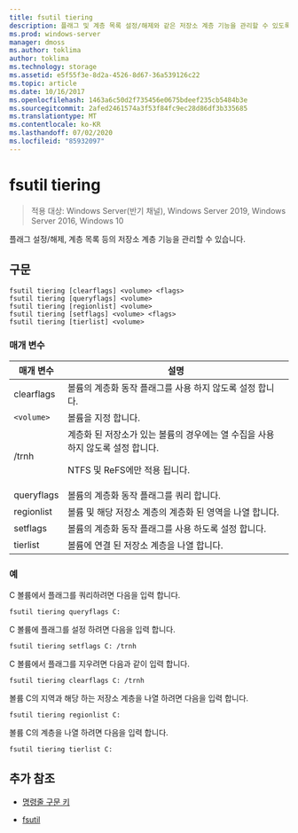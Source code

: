 ```yaml
---
title: fsutil tiering
description: 플래그 및 계층 목록 설정/해제와 같은 저장소 계층 기능을 관리할 수 있도록 하는 fsutil 계층화 명령에 대 한 참조 문서입니다.
ms.prod: windows-server
manager: dmoss
ms.author: toklima
author: toklima
ms.technology: storage
ms.assetid: e5f55f3e-8d2a-4526-8d67-36a539126c22
ms.topic: article
ms.date: 10/16/2017
ms.openlocfilehash: 1463a6c50d2f735456e0675bdeef235cb5484b3e
ms.sourcegitcommit: 2afed2461574a3f53f84fc9ec28d86df3b335685
ms.translationtype: MT
ms.contentlocale: ko-KR
ms.lasthandoff: 07/02/2020
ms.locfileid: "85932097"
---
```

# <a name="fsutil-tiering"></a>fsutil tiering

> 적용 대상: Windows Server(반기 채널), Windows Server 2019, Windows Server 2016, Windows 10

플래그 설정/해제, 계층 목록 등의 저장소 계층 기능을 관리할 수 있습니다.

## <a name="syntax"></a>구문

```
fsutil tiering [clearflags] <volume> <flags>
fsutil tiering [queryflags] <volume>
fsutil tiering [regionlist] <volume>
fsutil tiering [setflags] <volume> <flags>
fsutil tiering [tierlist] <volume>
```

### <a name="parameters"></a>매개 변수

| 매개 변수 | 설명 |
| --------- | ----------- |
| clearflags | 볼륨의 계층화 동작 플래그를 사용 하지 않도록 설정 합니다. |
| `<volume>` | 볼륨을 지정 합니다. |
| /trnh | 계층화 된 저장소가 있는 볼륨의 경우에는 열 수집을 사용 하지 않도록 설정 합니다.<p>NTFS 및 ReFS에만 적용 됩니다. |
| queryflags | 볼륨의 계층화 동작 플래그를 쿼리 합니다. |
| regionlist | 볼륨 및 해당 저장소 계층의 계층화 된 영역을 나열 합니다. |
| setflags | 볼륨의 계층화 동작 플래그를 사용 하도록 설정 합니다. |
| tierlist | 볼륨에 연결 된 저장소 계층을 나열 합니다. |

### <a name="examples"></a>예

C 볼륨에서 플래그를 쿼리하려면 다음을 입력 합니다.

```
fsutil tiering queryflags C:
```

C 볼륨에 플래그를 설정 하려면 다음을 입력 합니다.

```
fsutil tiering setflags C: /trnh
```

C 볼륨에서 플래그를 지우려면 다음과 같이 입력 합니다.

```
fsutil tiering clearflags C: /trnh
```

볼륨 C의 지역과 해당 하는 저장소 계층을 나열 하려면 다음을 입력 합니다.

```
fsutil tiering regionlist C:
```

볼륨 C의 계층을 나열 하려면 다음을 입력 합니다.

```
fsutil tiering tierlist C:
```

## <a name="additional-references"></a>추가 참조

- [명령줄 구문 키](command-line-syntax-key.md)

- [fsutil](fsutil.md)
